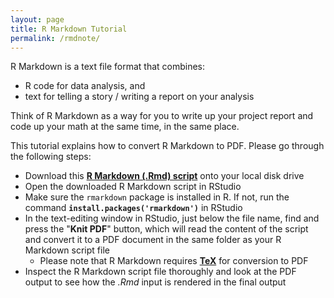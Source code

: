 ```yaml
---
layout: page
title: R Markdown Tutorial
permalink: /rmdnote/
---
```


R Markdown is a text file format that combines:

- R code for data analysis, and
- text for telling a story / writing a report on your analysis

Think of R Markdown as a way for you to write up your project report and code up your math at the same time, in the same place.

This tutorial explains how to convert R Markdown to PDF. Please go through the following steps:

- Download this [**R Markdown (.Rmd) script**](https://raw.githubusercontent.com/ChicagoBoothML/ML2016/master/code/BostonHousing_KNN_BiasVarTradeOff_CrossValid.Rmd) onto your local disk drive
- Open the downloaded R Markdown script in RStudio
- Make sure the `rmarkdown` package is installed in R. If not, run the command **`install.packages('rmarkdown')`** in RStudio
- In the text-editing window in RStudio, just below the file name, find and press the "**Knit PDF**" button, which will read the content of the script and convert it to a PDF document in the same folder as your R Markdown script file
     - Please note that R Markdown requires [**TeX**](tex) for conversion to PDF
- Inspect the R Markdown script file thoroughly and look at the PDF output to see how the *.Rmd* input is rendered in the final output
